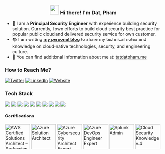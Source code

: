 <!-- Heading -->
<h3 align="center"><img src = "https://raw.githubusercontent.com/MartinHeinz/MartinHeinz/master/wave.gif" width = 30px> Hi there! I'm Dat, Pham</h3>

* 💼 I am a <strong>Principal Security Engineer</strong> with experience building security solution. Currently, I own efforts to build cloud security best practice for popular public cloud and delivered security service for own customer.
* 📚 I am writing <a href='https://tatdatpham.me/' target='_blank'><strong>my personal blog</strong></a> to share my technical notes and knowledge on cloud-native technologies, security, and engineering culture.
* 💬 You can find additional information about me at: <a href='https://tatdatpham.me/' target='_blank'>tatdatpham.me</a>



### How to Reach Me?

[![Twitter](https://img.shields.io/badge/-TWITTER-0077B5?style=for-the-badge&logo=twitter&logoColor=white)](https://twitter.com/tatdatpham)
[![LinkedIn](https://img.shields.io/badge/-LINKEDIN-0077B5?style=for-the-badge&logo=linkedin&logoColor=white)](https://www.linkedin.com/in/tatdatpham/)
[![Website](https://img.shields.io/badge/-WEBSITE-0077B5?style=for-the-badge&logo=jekyll&logoColor=white)](https://tatdatpham.me)


### Tech Stack

<!-- https://github.com/Ileriayo/markdown-badges -->
<img src="https://img.shields.io/badge/AWS%20-%23FF9900.svg?&style=for-the-badge&logo=amazon-aws&logoColor=white"/>&nbsp;<img src="https://img.shields.io/badge/Google%20Cloud%20-%234285F4.svg?&style=for-the-badge&logo=google-cloud&logoColor=white"/>&nbsp;<img src="https://img.shields.io/badge/azure%20-%230072C6.svg?&style=for-the-badge&logo=azure-devops&logoColor=white"/>&nbsp;<img src="https://img.shields.io/badge/docker%20-%230db7ed.svg?&style=for-the-badge&logo=docker&logoColor=white"/>&nbsp;<img src="https://img.shields.io/badge/kubernetes%20-%23326ce5.svg?&style=for-the-badge&logo=kubernetes&logoColor=white"/>&nbsp;<img src="https://img.shields.io/badge/terraform-%235835CC.svg?style=for-the-badge&logo=terraform&logoColor=white"/>&nbsp;<img src="https://img.shields.io/badge/python-3670A0?style=for-the-badge&logo=python&logoColor=ffdd54"/>&nbsp;<img src="https://img.shields.io/badge/Linux-FCC624?style=for-the-badge&logo=linux&logoColor=black"/>&nbsp;<img src="https://img.shields.io/badge/splunk-%23000000.svg?style=for-the-badge&logo=splunk&logoColor=white"/>&nbsp;<img src="https://img.shields.io/badge/-ElasticSearch-005571?style=for-the-badge&logo=elasticsearch"/>

#### Certifications

<a href="https://www.credly.com/badges/2aec7f8c-804c-4552-b18a-796b955067f0" target="_blank"><img src="https://images.credly.com/size/340x340/images/2d84e428-9078-49b6-a804-13c15383d0de/image.png" alt='AWS Certified Solutions Architect – Professional' width="80px"></a>
<a href="https://www.credly.com/badges/f0cbe3d8-5741-474e-aaa2-59bfacd9a1e6/public_url" target="_blank"><img src="https://images.credly.com/size/340x340/images/987adb7e-49be-4e24-b67e-55986bd3fe66/azure-solutions-architect-expert-600x600.png" alt='Azure Solution Architect ' width="80px"></a>
<a href="https://www.credly.com/badges/774b9e3f-48a0-4fc5-8ec6-fa264ee91857/public_url" target="_blank"><img src="https://images.credly.com/size/340x340/images/0ba22331-acf9-4e8a-8ce3-b4cc3d376040/image.png" class="cert" alt='Azure Cybersecurity Architect Expert' width="80px"></a>
<a href="hhttps://www.credly.com/badges/4ef20bdb-c836-44ba-82df-373929c60249/public_url" target="_blank"><img src="https://images.credly.com/size/340x340/images/c3ab66f8-5d59-4afa-a6c2-0ba30a1989ca/CERT-Expert-DevOps-Engineer-600x600.png" class="cert" alt='Azure DevOps Engineer Expert' width="80px"></a>
<a href="https://www.credly.com/badges/9f119a7e-17f8-4931-a727-913826e369c6/public_url" target="_blank"><img src="https://images.credly.com/size/340x340/images/6f373b45-7707-4fc7-8cd3-c4ac0f5890d5/20-14376-SPLK-Certification-Badge-Youracclaim.com-101_Splunk-Enterprise-Certified-Admin.png" class="cert" alt='Splunk Admin' width="80px"></a>
<a href="https://www.credly.com/badges/5cc175e9-3a56-42a7-800d-386e7b61b206/public_url" target="_blank"><img src="https://images.credly.com/size/340x340/images/25ba8143-ac0a-413c-8c66-01c9edc4a80f/CCSK-v4-Credly-badge.png" class="cert" alt="Cloud Security Knowledge v.4" width="80px"></a>

